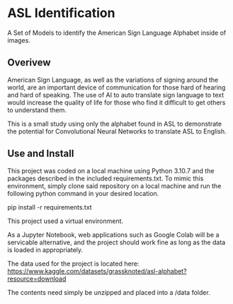 # ASL Identification

A Set of Models to identify the American Sign Language Alphabet inside of images.

## Overivew

American Sign Language, as well as the variations of signing around the world, are an important device of communication for those hard of hearing
and hard of speaking.  The use of AI to auto translate sign language to text would increase the quality of life for those who find it difficult to 
get others to understand them.

This is a small study using only the alphabet found in ASL to demonstrate the potential for Convolutional Neural Networks to translate ASL to English.

## Use and Install

This project was coded on a local machine using Python 3.10.7 and the packages described in the included requirements.txt. To mimic this environment, simply clone said repository on a local machine and run the following python command in your desired location.

pip install -r requirements.txt

This project used a virtual environment.

As a Jupyter Notebook, web applications such as Google Colab will be a servicable alternative, and the project should work fine as long as the data is loaded in appropriately.

The data used for the project is located here: https://www.kaggle.com/datasets/grassknoted/asl-alphabet?resource=download

The contents need simply be unzipped and placed into a /data folder.
